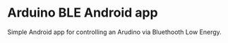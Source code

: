 # Arduino BLE Android app

Simple Android app for controlling an Arudino via Bluethooth Low Energy.
